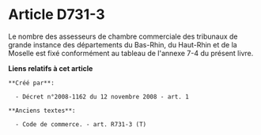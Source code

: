 # Article D731-3

Le nombre des assesseurs de chambre commerciale des tribunaux de grande instance des départements du Bas-Rhin, du Haut-Rhin
et de la Moselle est fixé conformément au tableau de l'annexe 7-4 du présent livre.

**Liens relatifs à cet article**

	**Créé par**:

	  - Décret n°2008-1162 du 12 novembre 2008 - art. 1

	**Anciens textes**:

	  - Code de commerce. - art. R731-3 (T)
